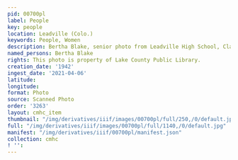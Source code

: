 ```yaml
---
pid: 00700pl
label: People
key: people
location: Leadville (Colo.)
keywords: People, Women
description: Bertha Blake, senior photo from Leadville High School, Class of 1942
named_persons: Bertha Blake
rights: This photo is property of Lake County Public Library.
creation_date: '1942'
ingest_date: '2021-04-06'
latitude: 
longitude: 
format: Photo
source: Scanned Photo
order: '3263'
layout: cmhc_item
thumbnail: "/img/derivatives/iiif/images/00700pl/full/250,/0/default.jpg"
full: "/img/derivatives/iiif/images/00700pl/full/1140,/0/default.jpg"
manifest: "/img/derivatives/iiif/00700pl/manifest.json"
collection: cmhc
! '': 
---
```

